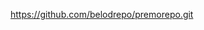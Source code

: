 
https://github.com/belodrepo/premorepo.git
<!---
belodrepo/belodrepo is a ✨ special ✨ repository because its `README.md` (this file) appears on your GitHub profile.
You can click the Preview link to take a look at your changes.
--->
